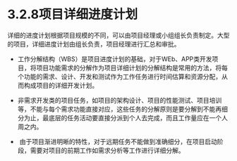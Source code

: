 # 3.2.8项目详细进度计划

详细的进度计划根据项目规模的不同，可以由项目经理或小组组长负责制定。大型的项目，详细进度计划由组长负责，项目经理进行汇总和审批。 
- 工作分解结构（WBS）是项目进度计划的基础，对于WEb、APP类开发项目，将项目功能需求的分解作为项目详细计划的分解结构是常用的方法，将每个功能的需求、设计、开发和测试作为工作任务进行时间估算和资源分配，从而构成项目的详细开发计划。 
- 非需求开发类的项目任务，如项目的架构设计、项目的性能测试、项目培训等，不能与每个需求功能直接对应，这些任务的分解原则是要分解到不能再细分为止，最底层的任务活动要直接分派到个人去完成，而且工作量应在一个人周之内。

-  由于项目渐进明晰的特性，对于远期任务不能做到准确细分，在项目启动阶段，需要对项目的前期工作如需求分析等工作进行详细分解。

